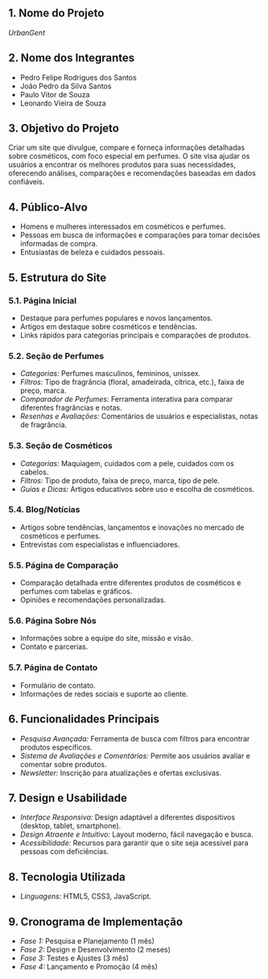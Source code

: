 
## 1. Nome do Projeto
*UrbanGent*

## 2. Nome dos Integrantes
- Pedro Felipe Rodrigues dos Santos
- João Pedro da Silva Santos
- Paulo Vitor de Souza
- Leonardo Vieira de Souza

## 3. Objetivo do Projeto
Criar um site que divulgue, compare e forneça informações detalhadas sobre cosméticos, com foco especial em perfumes. O site visa ajudar os usuários a encontrar os melhores produtos para suas necessidades, oferecendo análises, comparações e recomendações baseadas em dados confiáveis.

## 4. Público-Alvo
- Homens e mulheres interessados em cosméticos e perfumes.
- Pessoas em busca de informações e comparações para tomar decisões informadas de compra.
- Entusiastas de beleza e cuidados pessoais.

## 5. Estrutura do Site

### 5.1. Página Inicial
- Destaque para perfumes populares e novos lançamentos.
- Artigos em destaque sobre cosméticos e tendências.
- Links rápidos para categorias principais e comparações de produtos.

### 5.2. Seção de Perfumes
- *Categorias:* Perfumes masculinos, femininos, unissex.
- *Filtros:* Tipo de fragrância (floral, amadeirada, cítrica, etc.), faixa de preço, marca.
- *Comparador de Perfumes:* Ferramenta interativa para comparar diferentes fragrâncias e notas.
- *Resenhas e Avaliações:* Comentários de usuários e especialistas, notas de fragrância.

### 5.3. Seção de Cosméticos
- *Categorias:* Maquiagem, cuidados com a pele, cuidados com os cabelos.
- *Filtros:* Tipo de produto, faixa de preço, marca, tipo de pele.
- *Guias e Dicas:* Artigos educativos sobre uso e escolha de cosméticos.

### 5.4. Blog/Notícias
- Artigos sobre tendências, lançamentos e inovações no mercado de cosméticos e perfumes.
- Entrevistas com especialistas e influenciadores.

### 5.5. Página de Comparação
- Comparação detalhada entre diferentes produtos de cosméticos e perfumes com tabelas e gráficos.
- Opiniões e recomendações personalizadas.

### 5.6. Página Sobre Nós
- Informações sobre a equipe do site, missão e visão.
- Contato e parcerias.

### 5.7. Página de Contato
- Formulário de contato.
- Informações de redes sociais e suporte ao cliente.

## 6. Funcionalidades Principais
- *Pesquisa Avançada:* Ferramenta de busca com filtros para encontrar produtos específicos.
- *Sistema de Avaliações e Comentários:* Permite aos usuários avaliar e comentar sobre produtos.
- *Newsletter:* Inscrição para atualizações e ofertas exclusivas.

## 7. Design e Usabilidade
- *Interface Responsiva:* Design adaptável a diferentes dispositivos (desktop, tablet, smartphone).
- *Design Atraente e Intuitivo:* Layout moderno, fácil navegação e busca.
- *Acessibilidade:* Recursos para garantir que o site seja acessível para pessoas com deficiências.

## 8. Tecnologia Utilizada
- *Linguagens:* HTML5, CSS3, JavaScript.

## 9. Cronograma de Implementação
- *Fase 1:* Pesquisa e Planejamento (1 mês)
- *Fase 2:* Design e Desenvolvimento (2 meses)
- *Fase 3:* Testes e Ajustes (3 mês)
- *Fase 4:* Lançamento e Promoção (4 mês)
